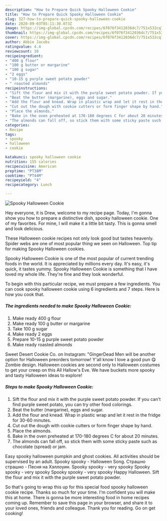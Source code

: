 ```yaml
---
description: "How to Prepare Quick Spooky Halloween Cookie"
title: "How to Prepare Quick Spooky Halloween Cookie"
slug: 327-how-to-prepare-quick-spooky-halloween-cookie
date: 2020-09-03T05:11:30.073Z
image: https://img-global.cpcdn.com/recipes/6f076f3412036dc7/751x532cq70/spooky-halloween-cookie-recipe-main-photo.jpg
thumbnail: https://img-global.cpcdn.com/recipes/6f076f3412036dc7/751x532cq70/spooky-halloween-cookie-recipe-main-photo.jpg
cover: https://img-global.cpcdn.com/recipes/6f076f3412036dc7/751x532cq70/spooky-halloween-cookie-recipe-main-photo.jpg
author: Abbie Jacobs
ratingvalue: 4.4
reviewcount: 10
recipeingredient:
- "400 g flour"
- "100 g butter or margarine"
- "100 g sugar"
- "2 eggs"
- "10-15 g purple sweet potato powder"
- " roasted almonds"
recipeinstructions:
- "Sift the flour and mix it with the purple sweet potato powder. If you can&#39;t find purple sweet potato, you can try other food colorings."
- "Beat the butter (margarine), eggs and sugar."
- "Add the flour and knead. Wrap in plastic wrap and let it rest in the fridge for 30-60 minutes."
- "Cut out the dough with cookie cutters or form finger shape by hand."
- "Place the almonds."
- "Bake in the oven preheated at 170-180 degrees C for about 20 minutes."
- "The almonds can fall off, so stick them with some sticky paste such as chocolate (spread) or jam."
categories:
- Recipe
tags:
- spooky
- halloween
- cookie

katakunci: spooky halloween cookie 
nutrition: 155 calories
recipecuisine: American
preptime: "PT38M"
cooktime: "PT44M"
recipeyield: "4"
recipecategory: Lunch

---
```



![Spooky Halloween Cookie](https://img-global.cpcdn.com/recipes/6f076f3412036dc7/751x532cq70/spooky-halloween-cookie-recipe-main-photo.jpg)

Hey everyone, it is Drew, welcome to my recipe page. Today, I'm gonna show you how to prepare a distinctive dish, spooky halloween cookie. One of my favorites. For mine, I will make it a little bit tasty. This is gonna smell and look delicious.

These Halloween cookie recipes not only look good but tastes heavenly. Spider webs are one of most popular thing we seen on Halloween. Top tip for making Spooky Halloween cookies.

Spooky Halloween Cookie is one of the most popular of current trending foods in the world. It is appreciated by millions every day. It's easy, it's quick, it tastes yummy. Spooky Halloween Cookie is something that I have loved my whole life. They're fine and they look wonderful.


To begin with this particular recipe, we must prepare a few ingredients. You can cook spooky halloween cookie using 6 ingredients and 7 steps. Here is how you cook that.

<!--inarticleads1-->

##### The ingredients needed to make Spooky Halloween Cookie:

1. Make ready 400 g flour
1. Make ready 100 g butter or margarine
1. Take 100 g sugar
1. Make ready 2 eggs
1. Prepare 10-15 g purple sweet potato powder
1. Make ready  roasted almonds


Sweet Desert Cookie Co. on Instagram: &#34;GingerDead Men will be another option for Halloween preorders tomorrow! Y&#39;all know I love a good pun 😋 Zombie design. Halloween cookies are second only to Halloween costumes to get your creep on this All Hallow&#39;s Eve. We have buckets more spooky and tasty Halloween ideas to explore! 

<!--inarticleads2-->

##### Steps to make Spooky Halloween Cookie:

1. Sift the flour and mix it with the purple sweet potato powder. If you can&#39;t find purple sweet potato, you can try other food colorings.
1. Beat the butter (margarine), eggs and sugar.
1. Add the flour and knead. Wrap in plastic wrap and let it rest in the fridge for 30-60 minutes.
1. Cut out the dough with cookie cutters or form finger shape by hand.
1. Place the almonds.
1. Bake in the oven preheated at 170-180 degrees C for about 20 minutes.
1. The almonds can fall off, so stick them with some sticky paste such as chocolate (spread) or jam.


Easy spooky halloween pumpkin and ghost cookies. All activities should be supervised by an adult. Spooky spooky - Halloween Song. Страшно страшно - Песня на Хэллоуин. Spooky spooky - very spooky Spooky spooky - very spooky Spooky spooky - very spooky Happy Halloween. Sift the flour and mix it with the purple sweet potato powder. 

So that's going to wrap this up for this special food spooky halloween cookie recipe. Thanks so much for your time. I'm confident you will make this at home. There is gonna be more interesting food in home recipes coming up. Remember to save this page in your browser, and share it to your loved ones, friends and colleague. Thank you for reading. Go on get cooking!
